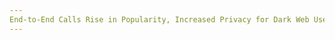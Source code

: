 ```yaml
---
End-to-End Calls Rise in Popularity, Increased Privacy for Dark Web Users
---
```

<article class="post-listing post-19684 post type-post status-publish format-standard has-post-thumbnail hentry 
    
    <div class="post-inner">
    
    
        
    <span>Posted by: <a href="https://www.deepdotweb.com/author/josephyoung/" title="">Joseph Young </a></span>
    
    
    <span>May 7, 2017</span>
    <span>in <a href="https://www.deepdotweb.com/category/deepdot-news/" rel="category tag">Featured</a>, <a href="https://www.deepdotweb.com/category/news-updates/" rel="category tag">News Updates</a></span>
    
    <span><a href="https://www.deepdotweb.com/2017/05/07/end-to-end-calls-rise-in-popularity-increased-privacy/#comments">2 Comments</a></span>
    </p>
    <div class="clear"></div>
    
    <div class="entry">
    
    <p>In November of 2016, reputable human rights organization Amnesty International, with over seven million members worldwide, released a research paper on the lack of end-to-end encryption offered by today’s social media platforms and mobile messaging applications.</p>
    <p>Researchers at Amnesty International discovered that some of the most widely utilized messaging applications including Skype, Snapchat, Tencent’s WeChat, Telegram, KakaoTalk and Facebook Messenger either did not have end-to-end encryption support at all or failed to set end-to-end encryption as default.</p>
    <p>The report of Amnesty International <a href="https://www.amnesty.org/en/latest/campaigns/2016/10/which-messaging-apps-best-protect-your-privacy/">read:</a></p>
    <p>“Our communications are under constant threat from cybercriminals, malicious hackers, and unjustified spying by state authorities. Young people, activists and journalists who share personal details over messaging apps are especially at risk. Many of us trust these apps with intimate details of our personal life. Companies that fail to take basic steps to protect our communications are failing that trust.”</p>
    <p>Since the report of Amnesty International was released, the demand for end-to-end encryption increased. In fact, users began to switch to applications such as WhatsApp, iMessage, Line and Viber that have end-to-end encryption set as default.</p>
    <p><img class="wp-image-19694 aligncenter" src="https://www.deepdotweb.com/wp-content/uploads/2017/05/word-image-14.png" srcset="https://www.deepdotweb.com/wp-content/uploads/2017/05/word-image-14.png 630w, https://www.deepdotweb.com/wp-content/uploads/2017/05/word-image-14-300x200.png 300w" sizes="(max-width: 630px) 100vw, 630px" /></p>
    <p>In a recent interview, Nathan Freitas, the founder and director of the Guardian Project, stated that the demand for end-to-end encrypted calls have also risen significantly over the past few months, after Wikileaks and other cyber security research firms released the tools utilized by NSA to surveil on calls and messages of US residents.</p>
    <p>Similar to end-to-end encrypted chat, encrypted calls aren’t vulnerable to government wiretaps or security breaches. It allows users to transmit information on a peer to peer basis without the possibility of surveillance and leaking of data. However, researchers state that end-to-end encryption is difficult to offer for P2P calls because it often hinders the quality of calls and requires a substantially higher level of bandwidth.</p>
    <p>Since 2016, leading messaging and communication apps such as Whatsapp, Wire and Telegram have allocated their resources in perfecting end-to-end encrypted calls without affecting their quality. Some organizations including Signal have open sourced their technologies, similar to how bitcoin developers open source their software, to encourage other platforms to implement end-to-end encryption. Some of the largest messaging applications across the world including WhatsApp have introduced end-to-end encrypted calls based on the base protocol of Signal.</p>
    <p>“There’s so much happening right now in this space which is really exciting. In 2012 there was just Skype basically. Google Hangouts didn’t even exist. FaceTime existed kind of. So we’re really happy when there’s so much public innovation that includes privacy and security,” <a href="https://www.wired.com/2017/04/encrypted-chat-took-now-encrypted-callings-turn/">said</a> Freitas.</p>
    <p>Currently, developers and organizations including the Guardian Project are looking into methods that could allow users to engage in cross-platform encrypted calls using an open communication standard. With such infrastructure in place, users of WhatsApp for instance, will be able to engage in an encrypted call with a landline user or with a user of Telegram.</p>
    <p>Since the majority of the abovementioned messaging applications with the exception of WhatsApp have introduced end-to-end encryption based on a private protocol or codebase, it is not possible to make cross-platform encrypted calls at the moment.</p>
    <p>Freitas and his team at the Guardian Project’s OSTN experiment are focusing on the development of an open communication protocol with end-to-end encryption for calls by default. With the utilization of interoperable communication standards, developers of the Guardian Project hopes to soon introduce a shared base protocol and codebase which social media and messaging applications can rely on to provide necessary privacy features and encrypted services to their users.</p>
    
    
    </div><!-- .entry /-->
    <span style="display:none" class="updated">2017-05-07</span>
    <div style="display:none" class="vcard author" itemprop="author" itemscope itemtype="http://schema.org/Person"><strong class="fn" itemprop="name"><a href="https://www.deepdotweb.com/author/josephyoung/" title="Posts by Joseph Young" rel="author">Joseph Young</a></strong></div>
    
    
    </div><!-- .post-inner -->
</article><!-- .post-listing -->

